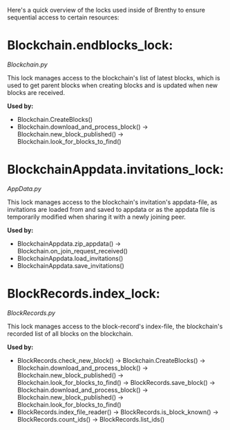 Here's a quick overview of the locks used inside of Brenthy to ensure sequential access to certain resources:

# Blockchain.endblocks_lock:
_Blockchain.py_

This lock manages access to the blockchain's list of latest blocks, which is used to get parent blocks when creating blocks and is updated when new blocks are received.

__Used by:__
- Blockchain.CreateBlocks()
- Blockchain.download_and_process_block()
  -> Blockchain.new_block_published()
    -> Blockchain.look_for_blocks_to_find()


# BlockchainAppdata.invitations_lock:
_AppData.py_

This lock manages access to the blockchain's invitation's appdata-file, as invitations are loaded from and saved to appdata or as the appdata file is temporarily modified when sharing it with a newly joining peer.

__Used by:__
- BlockchainAppdata.zip_appdata() 
  -> Blockchain.on_join_request_received()
- BlockchainAppdata.load_invitations()
- BlockchainAppdata.save_invitations()

# BlockRecords.index_lock:
_BlockRecords.py_

This lock manages access to the block-record's index-file, the blockchain's recorded list of all blocks on the blockchain.

__Used by:__
- BlockRecords.check_new_block()
  -> Blockchain.CreateBlocks()
  -> Blockchain.download_and_process_block()
    -> Blockchain.new_block_published()
    -> Blockchain.look_for_blocks_to_find()
  -> BlockRecords.save_block()
    -> Blockchain.download_and_process_block()
    -> Blockchain.new_block_published()
    -> Blockchain.look_for_blocks_to_find()
- BlockRecords.index_file_reader()
  -> BlockRecords.is_block_known()
  -> BlockRecords.count_ids()
  -> BlockRecords.list_ids()
  
